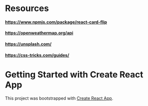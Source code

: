 # Resources

#### https://www.npmjs.com/package/react-card-flip 
#### https://openweathermap.org/api
#### https://unsplash.com/
#### https://css-tricks.com/guides/

# Getting Started with Create React App

This project was bootstrapped with [Create React App](https://github.com/facebook/create-react-app).
